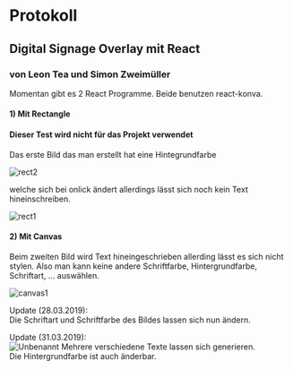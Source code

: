 # Protokoll

## Digital Signage Overlay mit React

### von Leon Tea und Simon Zweimüller

Momentan gibt es 2 React Programme.
Beide benutzen react-konva.

#### 1) Mit Rectangle
#### Dieser Test wird nicht für das Projekt verwendet
Das erste Bild das man erstellt hat eine Hintegrundfarbe

![rect2](https://user-images.githubusercontent.com/43468189/54297064-555c7d80-45b6-11e9-9378-e8a1a1e55c84.PNG)

welche sich bei onlick ändert allerdings lässt sich noch kein Text hineinschreiben.

![rect1](https://user-images.githubusercontent.com/43468189/54297062-555c7d80-45b6-11e9-8865-ce949dedab68.PNG)


#### 2) Mit Canvas

Beim zweiten Bild wird Text hineingeschrieben allerding lässt es sich nicht stylen.
Also man kann keine andere Schriftfarbe, Hintergrundfarbe, Schriftart, ... auswählen.

![canvas1](https://user-images.githubusercontent.com/43468189/54297061-555c7d80-45b6-11e9-8604-25b1d522d8b4.PNG)

Update (28.03.2019): 
<br>
Die Schriftart und Schriftfarbe des Bildes lassen sich nun ändern.

Update (31.03.2019):
<br>
![Unbenannt](https://user-images.githubusercontent.com/43468189/55289406-b82b8280-53c6-11e9-9eb1-c77255dc313c.PNG)
Mehrere verschiedene Texte lassen sich generieren.<br>
Die Hintergrundfarbe ist auch änderbar.

